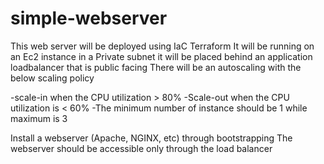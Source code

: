 # simple-webserver

This web server will be deployed using IaC Terraform 
It will be running on an Ec2 instance in a Private subnet
it will be placed behind an application loadbalancer that is public facing
There will be an autoscaling with the below scaling policy

-scale-in when the CPU utilization > 80%
-Scale-out when the CPU utilization is < 60%
-The minimum number of instance should be 1 while maximum is 3

Install a webserver (Apache, NGINX, etc) through bootstrapping
The webserver should be accessible only through the load balancer











